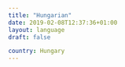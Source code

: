 ```yaml
---
title: "Hungarian"
date: 2019-02-08T12:37:36+01:00
layout: language
draft: false

country: Hungary
---
```


